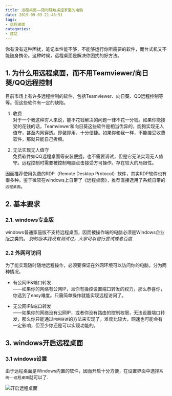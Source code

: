 ```yaml
---
title: 远程桌面——随时随地操控家里的电脑
date: 2019-09-03 21:46:51
tags: 
- 远程桌面
categories:
- 建站
---
```


你有没有这种困扰，笔记本性能不够，不能够运行你所需要的软件，而台式机又不能随身携带。这种时候，远程桌面是解决你困扰的好方法。

<!-- more -->

## 1. 为什么用远程桌面，而不用Teamviewer/向日葵/QQ远程控制

目前市场上有许多远程控制的软件，包括Teamviewer、向日葵、QQ远程控制等等。但这些软件有一定的缺陷。

1. 收费  
对于一个我这种穷人来说，能不花钱解决的问题一律不花一分钱。如果你能接受的花钱的话，Teamviewer和向日葵这些软件是相当优异的，能狗实现无人值守，甚至内网穿透。即装即用，十分便捷。如果你和我一样，不能接受收费软件，那就只能自己折腾。

2. 无法实现无人值守  
免费软件如QQ远程桌面等安装便捷，也不需要调试，但是它无法实现无人值守。远程控制时需要被控制电脑点击接受方可操作。存在较大的局限性。

因而推荐使用免费的RDP（Remote Desktop Protocol）软件，其实RDP软件也有很多种。鉴于微软在windows上自带了《远程桌面》，推荐直接选用了系统自带的`远程桌面`。

## 2. 基本要求

### 2.1. windows专业版

windows普通家庭版不支持远程桌面，因而被操作端的电脑必须是Windows企业版之类的。
*别的版本我没有测试过，大家可以自行尝试或者百度*

### 2.2 外网可访问

为了能实现随时随地远程操作，必须要保证在外网环境可以访问你的电脑，分为两种情况。

* 有公网IP&端口转发  
——如果你的网络有公网IP，且你有操控设置端口转发的权力，那么恭喜你，你选到了easy难度。只需简单操作就能实现远程访问了。

* 无公网IP&端口转发  
——如果你的网络没有公网IP，或者你没有路由的控制权限，无法设置端口转发，那么你只能通过`内网穿透`的方法来实现了，难度比较大，网速也可能会有一定影响，但至少你还是可以实现功能的。

## 3. windows开启远程桌面

### 3.1 windows设置

由于远程桌面是Windows内置的软件，因而开启十分方便，在设置界面中选择`系统——远程桌面`就可以了.

![开启远程桌面](/images/20190903/开启远程桌面.png)
